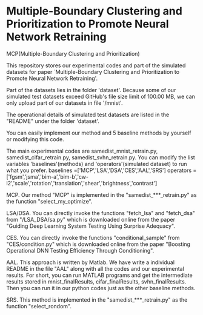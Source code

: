 # Multiple-Boundary Clustering and Prioritization to Promote Neural Network Retraining

MCP(Multiple-Boundary Clustering and Prioritization)

This repository stores our experimental codes and part of the simulated datasets for paper `Multiple-Boundary Clustering and Prioritization to Promote Neural Network Retraining'.

Part of the datasets lies in the folder 'dataset'. Because some of our simulated test datasets exceed GitHub's file size limit of 100.00 MB, we can only upload part of our datasets in file '/mnist'. 

The operational details of simulated test datasets are listed in the "README" under the folder 'dataset'.


You can easily implement our method and 5 baseline methods by yourself or modifying this code.

The main experimental codes are 
samedist_mnist_retrain.py, 
samedist_cifar_retrain.py, 
samedist_svhn_retrain.py. 
You can modify the list variables 'baselines'(methods) and 'operators'(simulated dataset) to run what you prefer.
baselines =['MCP','LSA','DSA','CES','AAL','SRS']
operators =['fgsm','jsma','bim-a','bim-b','cw-l2','scale','rotation','translation','shear','brightness','contrast']


MCP. Our method "MCP" is implemented in the "samedist_***_retrain.py" as the function "select_my_optimize".


LSA/DSA. You can directly invoke the functions "fetch_lsa" and "fetch_dsa" from "/LSA_DSA/sa.py" which is downloaded online from the paper "Guiding Deep Learning System Testing Using Surprise Adequacy".

CES. You can directly invoke the functions "conditional_sample" from "CES/condition.py" which is downloaded online from the paper "Boosting Operational DNN Testing Efficiency Through Conditioning".

AAL. This approach is written by Matlab. We have write a individual README in the file "AAL" along with all the codes and our experimental results. For short, you can run MATLAB programs and get the intermediate results stored in mnist_finalResults, cifar_finalResults, svhn_finalResults. Then you can run it in our python codes just as the other baseline methods. 

SRS. This method is implemented in the "samedist_***_retrain.py" as the function "select_rondom".


